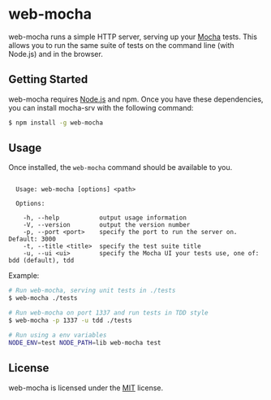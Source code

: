 web-mocha
=========

web-mocha runs a simple HTTP server, serving up your [Mocha][mocha] tests. This allows you to run the same suite of tests on the command line (with Node.js) and in the browser.



Getting Started
---------------

web-mocha requires [Node.js][node] and npm. Once you have these dependencies, you can install mocha-srv with the following command:

```sh
$ npm install -g web-mocha
```


Usage
-----

Once installed, the `web-mocha` command should be available to you.

```

  Usage: web-mocha [options] <path>

  Options:

    -h, --help           output usage information
    -V, --version        output the version number
    -p, --port <port>    specify the port to run the server on. Default: 3000
    -t, --title <title>  specify the test suite title
    -u, --ui <ui>        specify the Mocha UI your tests use, one of: bdd (default), tdd

```

Example:

```sh
# Run web-mocha, serving unit tests in ./tests
$ web-mocha ./tests

# Run web-mocha on port 1337 and run tests in TDD style
$ web-mocha -p 1337 -u tdd ./tests

# Run using a env variables
NODE_ENV=test NODE_PATH=lib web-mocha test

```


License
-------

web-mocha is licensed under the [MIT][mit] license.



[mit]: http://opensource.org/licenses/mit-license.php
[mocha]: http://visionmedia.github.com/mocha/
[node]: http://nodejs.org/